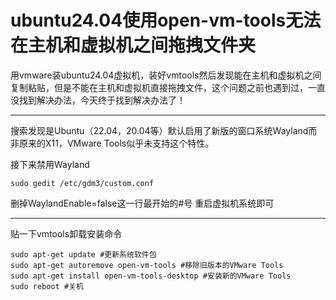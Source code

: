 # ubuntu24.04使用open-vm-tools无法在主机和虚拟机之间拖拽文件夹

用vmware装ubuntu24.04虚拟机，装好vmtools然后发现能在主机和虚拟机之间复制粘贴，但是不能在主机和虚拟机直接拖拽文件，这个问题之前也遇到过，一直没找到解决办法，今天终于找到解决办法了！

---

搜索发现是Ubuntu（22.04，20.04等）默认启用了新版的窗口系统Wayland而非原来的X11，VMware Tools似乎未支持这个特性。

接下来禁用Wayland

`sudo gedit /etc/gdm3/custom.conf`

删掉WaylandEnable=false这一行最开始的#号
重启虚拟机系统即可

---

贴一下vmtools卸载安装命令

```
sudo apt-get update #更新系统软件包
sudo apt-get autoremove open-vm-tools #移除旧版本的VMware Tools
sudo apt-get install open-vm-tools-desktop #安装新的VMware Tools
sudo reboot #关机
```

